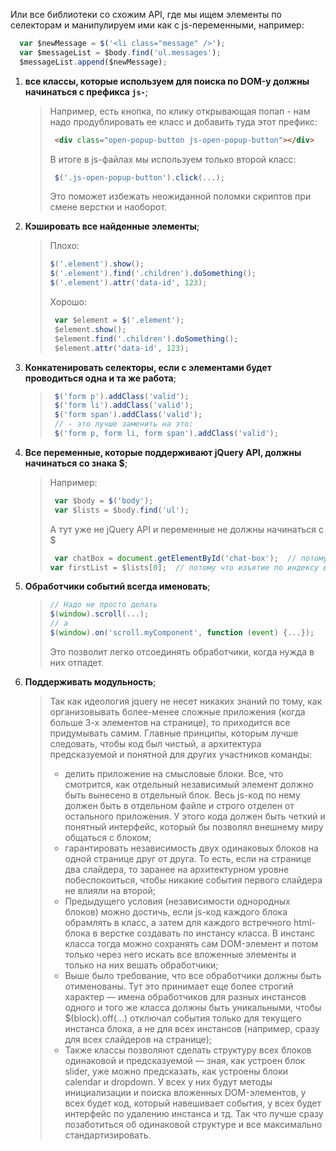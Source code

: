 Или все библиотеки со схожим API, где мы ищем элементы по селекторам и манипулируем ими как с js-переменными, например:
```javascript
  var $newMessage = $('<li class="message" />');
  var $messageList = $body.find('ul.messages');
  $messageList.append($newMessage);
```
1. **все классы, которые используем для поиска по DOM-у должны начинаться с префикса `js-`**;
    > Например, есть кнопка, по клику открывающая попап - нам надо продублировать ее класс и добавить туда этот префикс:
    >```html
    >  <div class="open-popup-button js-open-popup-button"></div>
    >```
    > В итоге в js-файлах мы используем только второй класс:
    >```javascript
    >  $('.js-open-popup-button').click(...);
    >```
    >
    > Это поможет избежать неожиданной поломки скриптов при смене верстки и наоборот.

2. **Кэшировать все найденные элементы**;
    >Плохо:
    >```javascript
    >$('.element').show();
    >$('.element').find('.children').doSomething();
    >$('.element').attr('data-id', 123);
    >```
    >
    >Хорошо:
    >```javascript
    >  var $element = $('.element');
    >  $element.show();
    >  $element.find('.children').doSomething();
    >  $element.attr('data-id', 123);
    >```

3. **Конкатенировать селекторы, если с элементами будет проводиться одна и та же работа**;
    > ```javascript
    >  $('form p').addClass('valid');
    >  $('form li').addClass('valid');
    >  $('form span').addClass('valid');
    >  // - это лучше заменить на это:
    >  $('form p, form li, form span').addClass('valid');
    >```

4. **Все переменные, которые поддерживают jQuery API, должны начинаться со знака $**;
    > Например:
    >```javascript
    >  var $body = $('body');
    >  var $lists = $body.find('ul');
    >```
    >
    > А тут уже не jQuery API и переменные не должны начинаться с $
    >```javascript
    >  var chatBox = document.getElementById('chat-box');  // потому что это нативной метод, который тоже возвращает нативной DOM-элемент
    >var firstList = $lists[0];  // потому что изъятие по индексу возвращает уже нативной DOM-элемент
    >```

5. **Обработчики событий всегда именовать**;
    >```javascript
    > // Надо не просто делать 
    > $(window).scroll(...);
    > // а
    > $(window).on('scroll.myComponent', function (event) {...});
    >```
    > Это позволит легко отсоединять обработчики, когда нужда в них отпадет.

6. **Поддерживать модульность**;
    > Так как идеология jquery не несет никаких знаний по тому, как организовывать более-менее сложные приложения (когда больше 3-х элементов на странице), то приходится все придумывать самим. Главные принципы, которым лучше следовать, чтобы код был чистый, а архитектура предсказуемой и понятной для других участников команды:   
    > * делить приложение на смысловые блоки. Все, что смотрится, как отдельный независимый элемент должно быть вынесено в отдельный блок. Весь js-код по нему должен быть в отдельном файле и строго отделен от остального приложения. У этого кода должен быть четкий и понятный интерфейс, который бы позволял внешнему миру общаться с блоком;
    > * гарантировать независимость двух одинаковых блоков на одной странице друг от друга. То есть, если на странице два слайдера, то заранее на архитектурном уровне побеспокоиться, чтобы никакие события первого слайдера не влияли на второй;
    > * Предыдущего условия (независимости однородных блоков) можно достичь, если js-код каждого блока обрамлять в класс, а затем для каждого встречного html-блока в верстке создавать по инстансу класса. В инстанс класса тогда можно сохранять сам DOM-элемент и потом только через него искать все вложенные элементы и только на них вешать обработчики;
    > * Выше было требование, что все обработчики должны быть отименованы. Тут это принимает еще более строгий характер — имена обработчиков для разных инстансов одного и того же класса должны быть уникальными, чтобы $(block).off(...) отключал события только для текущего инстанса блока, а не для всех инстансов (например, сразу для всех слайдеров на странице);
    > * Также классы позволяют сделать структуру всех блоков одинаковой и предсказуемой — зная, как устроен блок slider, уже можно предсказать, как устроены блоки calendar и dropdown. У всех у них будут методы инициализации и поиска вложенных DOM-элементов, у всех будет код, который навешивает события, у всех будет интерфейс по удалению инстанса и тд. Так что лучше сразу позаботиться об одинаковой структуре и все максимально стандартизировать.